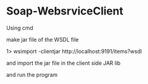 # Soap-WebsrviceClient

Using cmd 

make jar file of the WSDL file 

1> wsimport -clientjar <name of the jar file > http://localhost:9191/items?wsdl

and import the jar file in the client side JAR lib 

and run the program 
